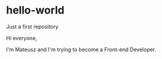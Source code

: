 # hello-world
Just a first repository

Hi everyone,

I'm Mateusz and I'm trying to become a Front-end Developer.
